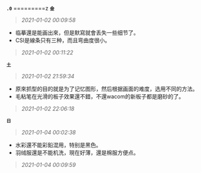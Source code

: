 **`.0`**
=========z
**`金`**
>*2021-01-02 00:09:58*
- 临摹還是能画出來，但是默寫就會丢失一些细节了。
- CSI是線条只有三种，而且弯曲度很小。
>*2021-01-02 00:11:22*

**`土`**
>*2021-01-02 21:59:34*
- 原來抓型的目的就是为了记忆图形，然后根据画面的难度，选用不同的方法。
- 毛粘笔在光滑的板子效果還不錯，不還wacom的新板子都是磨砂的了。
>*2021-01-02 22:06:18*

**`日`**
>*2021-01-04 00:02:38*
- 水彩還不能彩鉛混用，特别是黑色。
- 羽绒服還是不能机洗，現在好薄，還是棉服方便点。
>*2021-01-04 00:09:59*